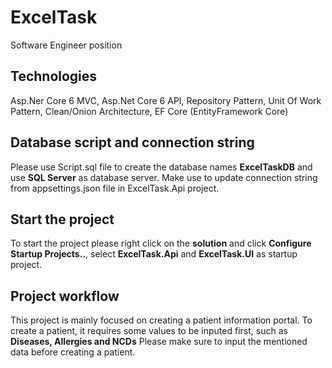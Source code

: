 # ExcelTask
Software Engineer position

## Technologies
Asp.Ner Core 6 MVC, Asp.Net Core 6 API, Repository Pattern, Unit Of Work Pattern, Clean/Onion Architecture, EF Core (EntityFramework Core)

## Database script and connection string
Please use Script.sql file to create the database names **ExcelTaskDB** and use **SQL Server** as database server. Make use to update connection string from appsettings.json file in ExcelTask.Api project.

## Start the project
To start the project please right click on the **solution** and click **Configure Startup Projects..**, select **ExcelTask.Api** and **ExcelTask.UI** as startup project.

## Project workflow
This project is mainly focused on creating a patient information portal. 
To create a patient, it requires some values to be inputed first, such as **Diseases, Allergies and NCDs**
Please make sure to input the mentioned data before creating a patient.
